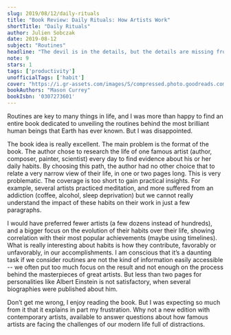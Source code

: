 ```yaml
---
slug: 2019/08/12/daily-rituals
title: "Book Review: Daily Rituals: How Artists Work"
shortTitle: "Daily Rituals"
author: Julien Sobczak
date: 2019-08-12
subject: "Routines"
headline: "The devil is in the details, but the details are missing from this book."
note: 9
stars: 1
tags: ['productivity']
unofficialTags: ['habit']
cover: "https://i.gr-assets.com/images/S/compressed.photo.goodreads.com/books/1344618847l/15799151.jpg"
bookAuthors: "Mason Currey"
bookIsbn: '0307273601'
---
```



Routines are key to many things in life, and I was more than happy to find an entire book dedicated to unveiling the routines behind the most brilliant human beings that Earth has ever known. But I was disappointed.

The book idea is really excellent. The main problem is the format of the book. The author chose to research the life of one famous artist (author, composer, painter, scientist) every day to find evidence about his or her daily habits. By choosing this path, the author had no other choice that to relate a very narrow view of their life, in one or two pages long. This is very problematic. The coverage is too short to gain practical insights. For example, several artists practiced meditation, and more suffered from an addiction (coffee, alcohol, sleep deprivation) but we cannot really understand the impact of these habits on their work in just a few paragraphs.

I would have preferred fewer artists (a few dozens instead of hundreds), and a bigger focus on the evolution of their habits over their life, showing correlation with their most popular achievements (maybe using timelines). What is really interesting about habits is how they contribute, favorably or unfavorably, in our accomplishments. I am conscious that it’s a daunting task if we consider routines are not the kind of information easily accessible -- we often put too much focus on the result and not enough on the process behind the masterpieces of great artists. But less than two pages for personalities like Albert Einstein is not satisfactory, when several biographies were published about him.

Don’t get me wrong, I enjoy reading the book. But I was expecting so much from it that it explains in part my frustration. Why not a new edition with contemporary artists, available to answer questions about how famous artists are facing the challenges of our modern life full of distractions.


